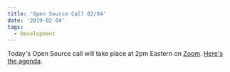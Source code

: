 ```yaml
---
title: 'Open Source Call 02/04'
date: '2019-02-04'
tags:
  - Development
---
```


Today's Open Source call will take place at 2pm Eastern on
[Zoom](https://zoom.us/j/892306434).
[Here's the agenda](https://docs.google.com/document/d/1DVpCYtcZeVz3gd_Qj_bZ8HiSHxTQaS_eaclv244VFWE/edit?usp=sharing).
